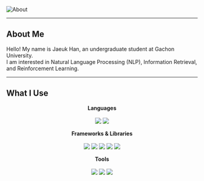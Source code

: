 
![About](https://capsule-render.vercel.app/api?type=cylinder&height=225&color=timeAuto&text=Hi,%20I'm%20Jaeuk%20Han&animation=fadeIn&desc=NLP,%20AI%20Enthusiast&descAlignY=71&descSize=35&fontAlignY=45)

---
## About Me

Hello! My name is Jaeuk Han, an undergraduate student at Gachon University.  
I am interested in Natural Language Processing (NLP), Information Retrieval, and Reinforcement Learning.

---

## What I Use

<!-- Languages -->
<p align="center">
  <b>Languages</b><br><br>
  <img src="https://img.shields.io/badge/Python-3776AB?style=for-the-badge&logo=python&logoColor=white"/>
  <img src="https://img.shields.io/badge/C-00599C?style=for-the-badge&logo=c&logoColor=white"/>
</p>

<!-- Frameworks & Libraries -->
<p align="center">
  <b>Frameworks & Libraries</b><br><br>
  <a href="https://pytorch.org/"><img src="https://img.shields.io/badge/PyTorch-EE4C2C?style=for-the-badge&logo=pytorch&logoColor=white"/></a>
  <a href="https://huggingface.co/"><img src="https://img.shields.io/badge/HuggingFace-FFD21E?style=for-the-badge&logo=huggingface&logoColor=black"/></a>
  <a href="https://scikit-learn.org/"><img src="https://img.shields.io/badge/Scikit--Learn-F7931E?style=for-the-badge&logo=scikitlearn&logoColor=white"/></a>
  <a href="https://www.langchain.com/"><img src="https://img.shields.io/badge/LangChain-2C2C2C?style=for-the-badge&logo=chainlink&logoColor=white"/></a>
  <a href="https://www.gradio.app/"><img src="https://img.shields.io/badge/Gradio-FF4B4B?style=for-the-badge&logo=gradio&logoColor=white"/></a>
</p>

<!-- Tools -->
<p align="center">
  <b>Tools</b><br><br>
  <a href="https://jupyter.org/"><img src="https://img.shields.io/badge/Jupyter-F37626?style=for-the-badge&logo=jupyter&logoColor=white"/></a>
  <a href="https://git-scm.com/"><img src="https://img.shields.io/badge/Git-F05032?style=for-the-badge&logo=git&logoColor=white"/></a>
  <a href="https://python-poetry.org/"><img src="https://img.shields.io/badge/Poetry-60A5FA?style=for-the-badge&logo=poetry&logoColor=white"/></a>
</p>

<!--
**Jaeuk-Han/Jaeuk-Han** is a ✨ _special_ ✨ repository because its `README.md` (this file) appears on your GitHub profile.

Here are some ideas to get you started:

- 🔭 I’m currently working on ...
- 🌱 I’m currently learning ...
- 👯 I’m looking to collaborate on ...
- 🤔 I’m looking for help with ...
- 💬 Ask me about ...
- 📫 How to reach me: ...
- 😄 Pronouns: ...
- ⚡ Fun fact: ...
-->
